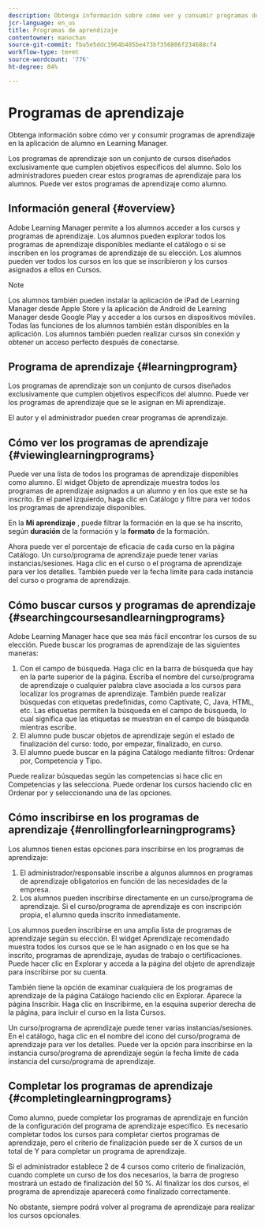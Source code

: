```yaml
---
description: Obtenga información sobre cómo ver y consumir programas de aprendizaje en la aplicación de alumno en Learning Manager.
jcr-language: en_us
title: Programas de aprendizaje
contentowner: manochan
source-git-commit: fba5e5ddc1964b485be473bf356806f234688cf4
workflow-type: tm+mt
source-wordcount: '776'
ht-degree: 84%

---
```




# Programas de aprendizaje

Obtenga información sobre cómo ver y consumir programas de aprendizaje en la aplicación de alumno en Learning Manager.

Los programas de aprendizaje son un conjunto de cursos diseñados exclusivamente que cumplen objetivos específicos del alumno. Solo los administradores pueden crear estos programas de aprendizaje para los alumnos. Puede ver estos programas de aprendizaje como alumno.

## Información general {#overview}

Adobe Learning Manager permite a los alumnos acceder a los cursos y programas de aprendizaje. Los alumnos pueden explorar todos los programas de aprendizaje disponibles mediante el catálogo o si se inscriben en los programas de aprendizaje de su elección. Los alumnos pueden ver todos los cursos en los que se inscribieron y los cursos asignados a ellos en Cursos.

>[!NOTE]
>
>Los alumnos también pueden instalar la aplicación de iPad de Learning Manager desde Apple Store y la aplicación de Android de Learning Manager desde Google Play y acceder a los cursos en dispositivos móviles. Todas las funciones de los alumnos también están disponibles en la aplicación. Los alumnos también pueden realizar cursos sin conexión y obtener un acceso perfecto después de conectarse.

## Programa de aprendizaje {#learningprogram}

Los programas de aprendizaje son un conjunto de cursos diseñados exclusivamente que cumplen objetivos específicos del alumno. Puede ver los programas de aprendizaje que se le asignan en Mi aprendizaje.

El autor y el administrador pueden crear programas de aprendizaje.

## Cómo ver los programas de aprendizaje {#viewinglearningprograms}

Puede ver una lista de todos los programas de aprendizaje disponibles como alumno. El widget Objeto de aprendizaje muestra todos los programas de aprendizaje asignados a un alumno y en los que este se ha inscrito. En el panel izquierdo, haga clic en Catálogo y filtre para ver todos los programas de aprendizaje disponibles.

En la **Mi aprendizaje** , puede filtrar la formación en la que se ha inscrito, según **duración** de la formación y la **formato** de la formación.

Ahora puede ver el porcentaje de eficacia de cada curso en la página Catálogo. Un curso/programa de aprendizaje puede tener varias instancias/sesiones. Haga clic en el curso o el programa de aprendizaje para ver los detalles. También puede ver la fecha límite para cada instancia del curso o programa de aprendizaje.

## Cómo buscar cursos y programas de aprendizaje {#searchingcoursesandlearningprograms}

Adobe Learning Manager hace que sea más fácil encontrar los cursos de su elección. Puede buscar los programas de aprendizaje de las siguientes maneras:

1. Con el campo de búsqueda. Haga clic en la barra de búsqueda que hay en la parte superior de la página. Escriba el nombre del curso/programa de aprendizaje o cualquier palabra clave asociada a los cursos para localizar los programas de aprendizaje. También puede realizar búsquedas con etiquetas predefinidas, como Captivate, C, Java, HTML, etc. Las etiquetas permiten la búsqueda en el campo de búsqueda, lo cual significa que las etiquetas se muestran en el campo de búsqueda mientras escribe.
1. El alumno pude buscar objetos de aprendizaje según el estado de finalización del curso: todo, por empezar, finalizado, en curso.
1. El alumno puede buscar en la página Catálogo mediante filtros: Ordenar por, Competencia y Tipo.

Puede realizar búsquedas según las competencias si hace clic en Competencias y las selecciona. Puede ordenar los cursos haciendo clic en Ordenar por y seleccionando una de las opciones.

## Cómo inscribirse en los programas de aprendizaje {#enrollingforlearningprograms}

Los alumnos tienen estas opciones para inscribirse en los programas de aprendizaje:

1. El administrador/responsable inscribe a algunos alumnos en programas de aprendizaje obligatorios en función de las necesidades de la empresa.
1. Los alumnos pueden inscribirse directamente en un curso/programa de aprendizaje. Si el curso/programa de aprendizaje es con inscripción propia, el alumno queda inscrito inmediatamente.

Los alumnos pueden inscribirse en una amplia lista de programas de aprendizaje según su elección. El widget Aprendizaje recomendado muestra todos los cursos que se le han asignado o en los que se ha inscrito, programas de aprendizaje, ayudas de trabajo o certificaciones. Puede hacer clic en Explorar y acceda a la página del objeto de aprendizaje para inscribirse por su cuenta.

También tiene la opción de examinar cualquiera de los programas de aprendizaje de la página Catálogo haciendo clic en Explorar. Aparece la página Inscribir. Haga clic en Inscribirme, en la esquina superior derecha de la página, para incluir el curso en la lista Cursos.

Un curso/programa de aprendizaje puede tener varias instancias/sesiones. En el catálogo, haga clic en el nombre del icono del curso/programa de aprendizaje para ver los detalles. Puede ver la opción para inscribirse en la instancia curso/programa de aprendizaje según la fecha límite de cada instancia del curso/programa de aprendizaje.

## Completar los programas de aprendizaje {#completinglearningprograms}

Como alumno, puede completar los programas de aprendizaje en función de la configuración del programa de aprendizaje específico. Es necesario completar todos los cursos para completar ciertos programas de aprendizaje, pero el criterio de finalización puede ser de X cursos de un total de Y para completar un programa de aprendizaje.

Si el administrador establece 2 de 4 cursos como criterio de finalización, cuando complete un curso de los dos necesarios, la barra de progreso mostrará un estado de finalización del 50 %. Al finalizar los dos cursos, el programa de aprendizaje aparecerá como finalizado correctamente.

No obstante, siempre podrá volver al programa de aprendizaje para realizar los cursos opcionales.
